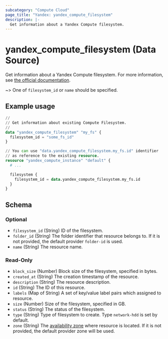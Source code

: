 ```yaml
---
subcategory: "Compute Cloud"
page_title: "Yandex: yandex_compute_filesystem"
description: |-
  Get information about a Yandex Compute filesystem.
---
```


# yandex_compute_filesystem (Data Source)

Get information about a Yandex Compute filesystem. For more information, see [the official documentation](https://yandex.cloud/docs/compute/concepts/filesystem).

~> One of `filesystem_id` or `name` should be specified.

## Example usage

```terraform
//
// Get information about existing Compute Filesystem.
//
data "yandex_compute_filesystem" "my_fs" {
  filesystem_id = "some_fs_id"
}

// You can use "data.yandex_compute_filesystem.my_fs.id" identifier 
// as reference to the existing resource.
resource "yandex_compute_instance" "default" {
  # ...

  filesystem {
    filesystem_id = data.yandex_compute_filesystem.my_fs.id
  }
}
```

<!-- schema generated by tfplugindocs -->
## Schema

### Optional

- `filesystem_id` (String) ID of the filesystem.
- `folder_id` (String) The folder identifier that resource belongs to. If it is not provided, the default provider `folder-id` is used.
- `name` (String) The resource name.

### Read-Only

- `block_size` (Number) Block size of the filesystem, specified in bytes.
- `created_at` (String) The creation timestamp of the resource.
- `description` (String) The resource description.
- `id` (String) The ID of this resource.
- `labels` (Map of String) A set of key/value label pairs which assigned to resource.
- `size` (Number) Size of the filesystem, specified in GB.
- `status` (String) The status of the filesystem.
- `type` (String) Type of filesystem to create. Type `network-hdd` is set by default.
- `zone` (String) The [availability zone](https://yandex.cloud/docs/overview/concepts/geo-scope) where resource is located. If it is not provided, the default provider zone will be used.
